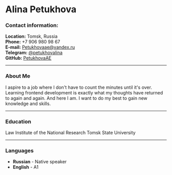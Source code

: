 # Alina Petukhova

### Contact information:
**Location:** Tomsk, Russia  
**Phone:** +7 906 980 98 67  
**E-mail:** Petukhovaae@yandex.ru  
**Telegram:** [@petukhovalina](https://t.me/petukhovalina)  
**GitHub:** [PetukhovaAE](https://github.com/PetukhovaAE)

___
### About Me
I aspire to a job where I don't have to count the minutes until it's over.
Learning frontend development is exactly what my thoughts have returned to again and again.
And here I am.
I want to do my best to gain new knowledge and skills.

---
### Education
Law Institute of the National Research Tomsk State University

---
### Languages
* **Russian** - Native speaker
* **English** - A1